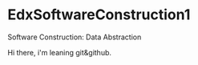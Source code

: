 # EdxSoftwareConstruction1
Software Construction: Data Abstraction

Hi there, i'm leaning git&github.
